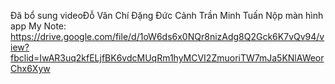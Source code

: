 Đã bổ sung videoĐỗ Văn Chí
Đặng Đức Cảnh
Trần Minh Tuấn
Nộp màn hình app My Note: https://drive.google.com/file/d/1oW6ds6x0NQr8nizAdg8Q2Gck6K7vQv94/view?fbclid=IwAR3uq2kfELjfBK6vdcMUqRm1hyMCVI2ZmuoriTW7mJa5KNlAWeorChx6Xyw
